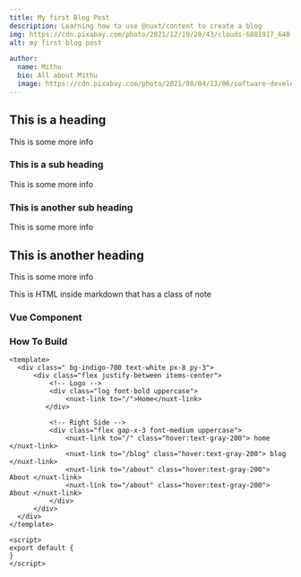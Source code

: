 ```yaml
---
title: My first Blog Post
description: Learning how to use @nuxt/content to create a blog
img: https://cdn.pixabay.com/photo/2021/12/19/20/43/clouds-6881917_640.jpg
alt: my first blog post

author:
  name: Mithu
  bio: All about Mithu
  image: https://cdn.pixabay.com/photo/2021/08/04/13/06/software-developer-6521720_960_720.jpg
---
```




## This is a heading

This is some more info

### This is a sub heading

This is some more info

### This is another sub heading

This is some more info

## This is another heading

This is some more info

<div class="p-4 mb-4 text-white bg-blue-500">
  This is HTML inside markdown that has a class of note
</div>


### Vue Component
<info-box>
  <template #info-box>
    This is a vue component inside markdown using slots
  </template>
</info-box>

### How To Build

```vue
<template>
  <div class=" bg-indigo-700 text-white px-8 py-3">
      <div class="flex justify-between items-center">
          <!-- Logo -->
          <div class="log font-bold uppercase"> 
              <nuxt-link to="/">Home</nuxt-link> 
         </div>

          <!-- Right Side -->
          <div class="flex gap-x-3 font-medium uppercase">
              <nuxt-link to="/" class="hover:text-gray-200"> home </nuxt-link>
              <nuxt-link to="/blog" class="hover:text-gray-200"> blog </nuxt-link>
              <nuxt-link to="/about" class="hover:text-gray-200"> About </nuxt-link>
              <nuxt-link to="/about" class="hover:text-gray-200"> About </nuxt-link>
          </div>
      </div>
  </div>
</template>

<script>
export default {
}
</script>
```
